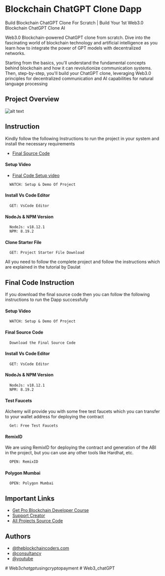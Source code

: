 # Blockchain ChatGPT Clone Dapp

Build Blockchain ChatGPT Clone For Scratch | Build Your 1st Web3.0 Blockchain ChatGPT Clone AI

Web3.0 Blockchain-powered ChatGPT clone from scratch. Dive into the fascinating world of blockchain technology and artificial intelligence as you learn how to integrate the power of GPT models with decentralized networks.

Starting from the basics, you'll understand the fundamental concepts behind blockchain and how it can revolutionize communication systems. Then, step-by-step, you'll build your ChatGPT clone, leveraging Web3.0 principles for decentralized communication and AI capabilities for natural language processing


## Project Overview

![alt text](https://www.daulathussain.com/wp-content/uploads/2023/07/build-chatgpt-web3-clone.jpg)

## Instruction

Kindly follow the following Instructions to run the project in your system and install the necessary requirements


- [Final Source Code](https://www.theblockchaincoders.com/sourceCode/build-chatgpt-web3-clone-dapp)

#### Setup Video
- [Final Code Setup video](https://youtu.be/4uGUDFaLIIA?si=2eIY8lzB-py-nOGu)

```https://code.visualstudio.com/download
  WATCH: Setup & Demo Of Project
```

#### Install Vs Code Editor

```https://code.visualstudio.com/download
  GET: VsCode Editor
```

#### NodeJs & NPM Version

```https://nodejs.org/en/download
  NodeJs: v18.12.1
  NPM: 8.19.2
```

#### Clone Starter File

```https://github.com/daulathussain/Airdrop-Crypto-Starter-File
  GET: Project Starter File Download
```


All you need to follow the complete project and follow the instructions which are explained in the tutorial by Daulat

## Final Code Instruction

If you download the final source code then you can follow the following instructions to run the Dapp successfully

#### Setup Video

```https://code.visualstudio.com/download
  WATCH: Setup & Demo Of Project
```

#### Final Source Code

```https://www.theblockchaincoders.com/SourceCode
  Download the Final Source Code
```

#### Install Vs Code Editor

```https://code.visualstudio.com/download
  GET: VsCode Editor
```

#### NodeJs & NPM Version

```https://nodejs.org/en/download
  NodeJs: v18.12.1
  NPM: 8.19.2
```


#### Test Faucets

Alchemy will provide you with some free test faucets which you can transfer to your wallet address for deploying the contract

```https://www.alchemy.com/faucets
  Get: Free Test Faucets
```

#### RemixID

We are using RemixID for deploying the contract and generation of the ABI in the project, but you can use any other tools like Hardhat, etc.

```https://remix-project.org
  OPEN: RemixID
```

#### Polygon Mumbai

```https://mumbai.polygonscan.com/
  OPEN: Polygon Mumbai
```

## Important Links

- [Get Pro Blockchain Developer Course](https://www.theblockchaincoders.com/pro-nft-marketplace)
- [Support Creator](https://bit.ly/Support-Creator)
- [All Projects Source Code](https://www.theblockchaincoders.com/SourceCode)


## Authors

- [@theblockchaincoders.com](https://www.theblockchaincoders.com/)
- [@consultancy](https://www.theblockchaincoders.com/consultancy)
- [@youtube](https://www.youtube.com/@daulathussain)



#   W e b 3 _ c h a t g p t _ u s i n g _ c r y p t o _ p a y m e n t  
 #   W e b 3 _ c h a t G P T  
 